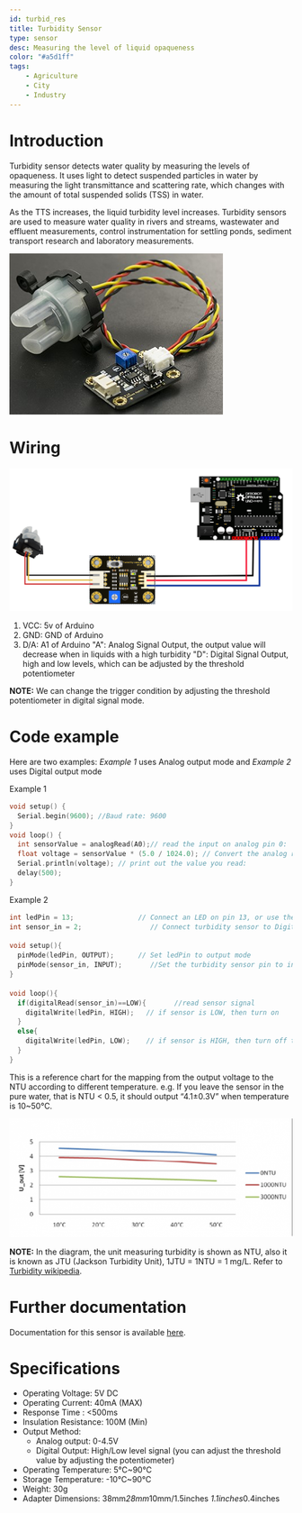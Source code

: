 ```yaml
---
id: turbid_res
title: Turbidity Sensor
type: sensor
desc: Measuring the level of liquid opaqueness 
color: "#a5d1ff"
tags:
    - Agriculture
    - City
    - Industry
---
```


# Introduction

Turbidity sensor detects water quality by measuring the levels of opaqueness. It uses light to detect suspended particles in water by measuring the light transmittance and scattering rate, which changes with the amount of total suspended solids (TSS) in water. 

As the TTS increases, the liquid turbidity level increases. Turbidity sensors are used to measure water quality in rivers and streams, wastewater and effluent measurements, control instrumentation for settling ponds, sediment transport research and laboratory measurements. 

![picxxyyzz](img/pic.jpg)

# Wiring

![picxxyyzz](img/pic1.png)

1. VCC:	5v of Arduino
2. GND:	GND of Arduino
3. D/A:	A1 of Arduino
    "A": Analog Signal Output, the output value will decrease when in liquids with a high turbidity
    "D": Digital Signal Output, high and low levels, which can be adjusted by the threshold potentiometer

**NOTE:** We can change the trigger condition by adjusting the threshold potentiometer in digital signal mode.

# Code example

Here are two examples: *Example 1* uses Analog output mode and *Example 2* uses Digital output mode

Example 1

```c
void setup() {
  Serial.begin(9600); //Baud rate: 9600
}
void loop() {
  int sensorValue = analogRead(A0);// read the input on analog pin 0:
  float voltage = sensorValue * (5.0 / 1024.0); // Convert the analog reading (which goes from 0 - 1023) to a voltage (0 - 5V):
  Serial.println(voltage); // print out the value you read:
  delay(500);
}

```

Example 2

```c
int ledPin = 13;                // Connect an LED on pin 13, or use the onboard one
int sensor_in = 2;                 // Connect turbidity sensor to Digital Pin 2

void setup(){
  pinMode(ledPin, OUTPUT);      // Set ledPin to output mode
  pinMode(sensor_in, INPUT);       //Set the turbidity sensor pin to input mode
}

void loop(){
  if(digitalRead(sensor_in)==LOW){       //read sensor signal
    digitalWrite(ledPin, HIGH);   // if sensor is LOW, then turn on
  }
  else{
    digitalWrite(ledPin, LOW);    // if sensor is HIGH, then turn off the led
  }
}

```

This is a reference chart for the mapping from the output voltage to the NTU according to different temperature. e.g. If you leave the sensor in the pure water, that is NTU < 0.5, it should output “4.1±0.3V” when temperature is 10~50℃.

![picxxyyzz](img/pic2.png)

**NOTE:** In the diagram, the unit measuring turbidity is shown as NTU, also it is known as JTU (Jackson Turbidity Unit), 1JTU = 1NTU = 1 mg/L. Refer to [Turbidity wikipedia](https://en.wikipedia.org/wiki/Turbidity).

# Further documentation

Documentation for this sensor is available [here](https://wiki.dfrobot.com/Turbidity_sensor_SKU__SEN0189).

# Specifications

- Operating Voltage: 5V DC
- Operating Current: 40mA (MAX)
- Response Time : <500ms
- Insulation Resistance: 100M (Min)
- Output Method:
    - Analog output: 0-4.5V
    - Digital Output: High/Low level signal (you can adjust the threshold value by adjusting the potentiometer)
- Operating Temperature: 5℃~90℃
- Storage Temperature: -10℃~90℃
- Weight: 30g
- Adapter Dimensions: 38mm*28mm*10mm/1.5inches *1.1inches*0.4inches
